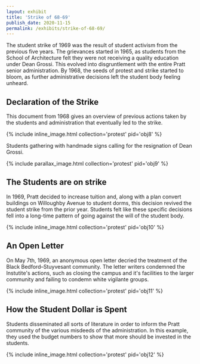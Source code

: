```yaml
---
layout: exhibit
title: 'Strike of 68-69'
publish_date: 2020-11-15
permalink: /exhibits/strike-of-68-69/
---
```


The student strike of 1969 was the result of student activism from the previous five years. The grievances started in 1965, as students from the School of Architecture felt they were not receiving a quality education under Dean Grossi. This evolved into disgruntlement with the entire Pratt senior administration. By 1968, the seeds of protest and strike started to bloom, as further administrative decisions left the student body feeling unheard.

## Declaration of the Strike

This document from 1968 gives an overview of previous actions taken by the students and administration that eventually led to the strike.

{% include inline_image.html collection='protest' pid='obj8' %}

Students gathering with handmade signs calling for the resignation of Dean Grossi.

{% include parallax_image.html collection='protest' pid='obj9' %}

## The Students are on strike

In 1969, Pratt decided to increase tuition and, along with a plan convert buildings on Willoughby Avenue to student dorms, this decision revived the student strike from the prior year. Students felt like these specific decisions fell into a long-time pattern of going against the will of the student body.

{% include inline_image.html collection='protest' pid='obj10' %}

## An Open Letter

On May 7th, 1969, an anonymous open letter decried the treatment of the Black
Bedford–Stuyvesant community. The letter writers condemned the Instutite's actions, such as closing the campus and it's facilities to the larger community and failing to condemn white vigilante groups.

{% include inline_image.html collection='protest' pid='obj11' %}

## How the Student Dollar is Spent

Students disseminated all sorts of literature in order to inform the Pratt community of the various misdeeds of the administration. In this example, they used the budget numbers to show that more should be invested in the students.

{% include inline_image.html collection='protest' pid='obj12' %}

